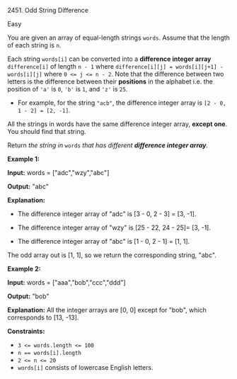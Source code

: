 2451\. Odd String Difference

Easy

You are given an array of equal-length strings `words`. Assume that the length of each string is `n`.

Each string `words[i]` can be converted into a **difference integer array** `difference[i]` of length `n - 1` where `difference[i][j] = words[i][j+1] - words[i][j]` where `0 <= j <= n - 2`. Note that the difference between two letters is the difference between their **positions** in the alphabet i.e. the position of `'a'` is `0`, `'b'` is `1`, and `'z'` is `25`.

*   For example, for the string `"acb"`, the difference integer array is `[2 - 0, 1 - 2] = [2, -1]`.

All the strings in words have the same difference integer array, **except one**. You should find that string.

Return _the string in_ `words` _that has different **difference integer array**._

**Example 1:**

**Input:** words = ["adc","wzy","abc"]

**Output:** "abc"

**Explanation:** 

- The difference integer array of "adc" is [3 - 0, 2 - 3] = [3, -1].

- The difference integer array of "wzy" is [25 - 22, 24 - 25]= [3, -1]. 

- The difference integer array of "abc" is [1 - 0, 2 - 1] = [1, 1].

The odd array out is [1, 1], so we return the corresponding string, "abc".

**Example 2:**

**Input:** words = ["aaa","bob","ccc","ddd"]

**Output:** "bob"

**Explanation:** All the integer arrays are [0, 0] except for "bob", which corresponds to [13, -13].

**Constraints:**

*   `3 <= words.length <= 100`
*   `n == words[i].length`
*   `2 <= n <= 20`
*   `words[i]` consists of lowercase English letters.